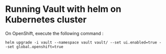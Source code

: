 # Running Vault with helm on Kubernetes cluster

On OpenShift, execute the following command :

```shell
helm upgrade -i vault --namespace vault vault/ --set ui.enabled=true --set global.openshift=true
```